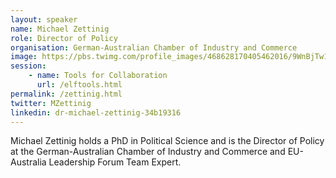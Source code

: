 ```yaml
---
layout: speaker
name: Michael Zettinig
role: Director of Policy
organisation: German-Australian Chamber of Industry and Commerce
image: https://pbs.twimg.com/profile_images/468628170405462016/9WnBjTw1.jpeg
session:
    - name: Tools for Collaboration
      url: /elftools.html
permalink: /zettinig.html
twitter: MZettinig
linkedin: dr-michael-zettinig-34b19316
---
```

Michael Zettinig holds a PhD in Political Science and is the Director of Policy at the German-Australian Chamber of Industry and Commerce and EU-Australia Leadership Forum Team Expert. 


